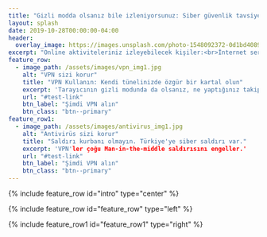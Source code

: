 ```yaml
---
title: "Gizli modda olsanız bile izleniyorsunuz: Siber güvenlik tavsiyeleri"
layout: splash
date: 2019-10-28T00:00:00-04:00
header:
  overlay_image: https://images.unsplash.com/photo-1548092372-0d1bd40894a3?ixlib=rb-1.2.1&ixid=eyJhcHBfaWQiOjEyMDd9&auto=format&fit=crop&w=1350&q=80
excerpt: "Online aktiviteleriniz izleyebilecek kişiler:<br>İnternet servis sağlayıcınız,<br>iş bilgisayarıysa patronunuz,<br>ziyaret ettiğiniz internet siteleri."
feature_row:
  - image_path: /assets/images/vpn_img1.jpg
    alt: "VPN sizi korur"
    title: "VPN Kullanın: Kendi tünelinizde özgür bir kartal olun"
    excerpt: 'Tarayıcının gizli modunda da olsanız, ne yaptığınız takip edilebilir. VPN kullanmak, izlemenizi engeller.'
    url: "#test-link"
    btn_label: "Şimdi VPN alın"
    btn_class: "btn--primary"
feature_row1:
  - image_path: /assets/images/antivirus_img1.jpg
    alt: "Antivirüs sizi korur"
    title: "Saldırı kurbanı olmayın. Türkiye'ye siber saldırı var."
    excerpt: 'VPN'ler çoğu Man-in-the-middle saldırısını engeller.'
    url: "#test-link"
    btn_label: "Şimdi VPN alın"
    btn_class: "btn--primary"
---
```


{% include feature_row id="intro" type="center" %}

{% include feature_row id="feature_row" type="left" %}

{% include feature_row1 id="feature_row1" type="right" %}
